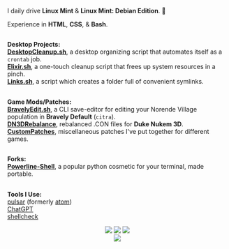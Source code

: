 I daily drive **Linux Mint** & **Linux Mint: Debian Edition**. 🍃

Experience in **HTML**, **CSS**, & **Bash**.

##
**Desktop Projects:**\
**<a href="https://github.com/IfGremlinThen/DesktopCleanup.sh">DesktopCleanup.sh</a>**, a desktop organizing script that automates itself as a `crontab` job.\
**<a href="https://github.com/IfGremlinThen/Elixir.sh">Elixir.sh</a>**, a one-touch cleanup script that frees up system resources in a pinch.\
**<a href="https://github.com/IfGremlinThen/Links.sh">Links.sh</a>**, a script which creates a folder full of convenient symlinks.
##
**Game Mods/Patches:**\
**<a href="https://github.com/IfGremlinThen/BravelyEdit.sh">BravelyEdit.sh</a>**, a CLI save-editor for editing your Norende Village population in **Bravely Default** (`citra`).\
**<a href="https://github.com/IfGremlinThen/DN3DRebalance">DN3DRebalance</a>**, rebalanced .CON files for **Duke Nukem 3D**.\
**<a href="https://github.com/IfGremlinThen/CustomPatches">CustomPatches</a>**, miscellaneous patches I've put together for different games.
##
**Forks:**\
**<a href="https://github.com/IfGremlinThen/powerline-shell">Powerline-Shell</a>**, a popular python cosmetic for your terminal, made portable.
##
**Tools I Use:**  
<a href="https://github.com/pulsar-edit/pulsar">pulsar</a> (formerly <a href="https://github.com/atom/atom">atom</a>)\
<a href="https://github.com/lencx/ChatGPT">ChatGPT</a>\
<a href="https://github.com/koalaman/shellcheck">shellcheck</a>

<div align="center" background: green;><img src="https://img.shields.io/badge/Shell_Script-121011?style=for-the-badge&logo=gnu-bash&logoColor=white">  <img src="https://img.shields.io/badge/Atom-66595C?style=for-the-badge&logo=Atom&logoColor=white">  <img src="https://img.shields.io/badge/Linux_Mint-87CF3E?style=for-the-badge&logo=linux-mint&logoColor=white"><br><img src="https://github-readme-stats.vercel.app/api/top-langs/?username=ifgremlinthen&layout=compact&theme=transparent"></div>
